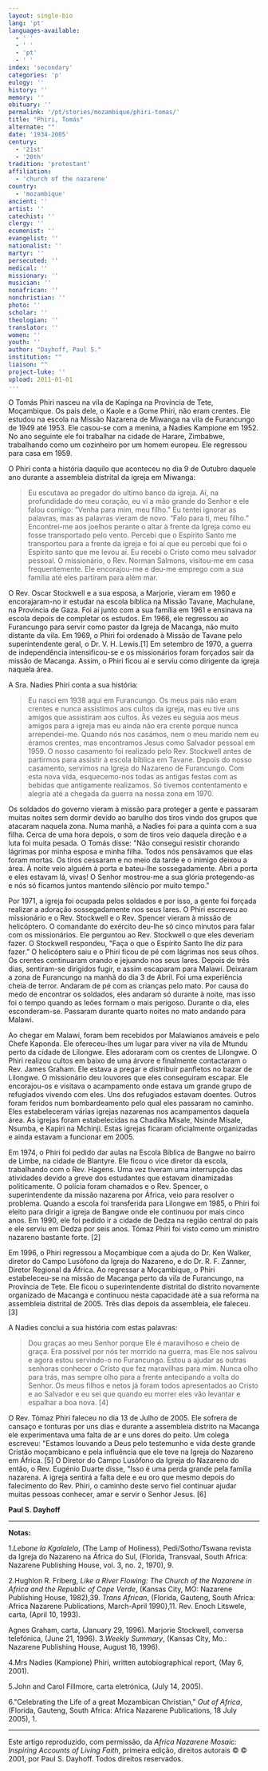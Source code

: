 ```yaml
---
layout: single-bio
lang: 'pt'
languages-available:
  - ' '
  - ' '
  - 'pt'
  - ' '
index: 'secondary'
categories: 'p'
eulogy: ''
history: ''
memory: ''
obituary: ''
permalink: '/pt/stories/mozambique/phiri-tomas/'
title: "Phiri, Tomás"
alternate: ""
date: '1934-2005'
century:
  - '21st'
  - '20th'
tradition: 'protestant'
affiliation:
  - 'church of the nazarene'
country:
  - 'mozambique'
ancient: ''
artist: ''
catechist: ''
clergy: ''
ecumenist: ''
evangelist: ''
nationalist: ''
martyr: ''
persecuted: ''
medical: ''
missionary: ''
musician: ''
nonafrican: ''
nonchristian: ''
photo: ''
scholar: ''
theologian: ''
translator: ''
women: ''
youth: ''
author: "Dayhoff, Paul S."
institution: ""
liaison: ""
project-luke: ''
upload: 2011-01-01
---
```




O Tomás Phiri nasceu na vila de Kapinga na Província de Tete, Moçambique. Os pais dele, o Kaole e a Gome Phiri, não eram crentes. Ele estudou na escola na Missão Nazarena de Miwanga na vila de Furancungo de 1949 até 1953. Ele casou-se com a menina, a Nadies Kampione em 1952. No ano seguinte ele foi trabalhar na cidade de Harare, Zimbabwe, trabalhando como um cozinheiro por um homem europeu. Ele regressou para casa em 1959.

O Phiri conta a história daquilo que aconteceu no dia 9 de Outubro daquele ano durante a assembleia distrital da igreja em Miwanga:
> Eu escutava ao pregador do ultimo banco da igreja. Aí, na profundidade do meu coração, eu vi a mão grande do Senhor e ele falou comigo: “Venha para mim, meu filho.” Eu tentei ignorar as palavras, mas as palavras vieram de novo. “Falo para ti, meu filho.” Encontrei-me aos joelhos perante o altar à frente da Igreja como eu fosse transportado pelo vento. Percebi que o Espírito Santo me transportou para a frente da igreja e foi aí que eu percebi que foi o Espírito santo que me levou aí. Eu recebi o Cristo como meu salvador pessoal. O missionário, o Rev. Norman Salmons, visitou-me em casa frequentemente. Ele encorajou-me e deu-me emprego com a sua família até eles partiram para além mar.

O Rev. Oscar Stockwell e a sua esposa, a Marjorie, vieram em 1960 e encorajaram-no ir estudar na escola bíblica na Missão Tavane, Machulane, na Província de Gaza. Foi aí junto com a sua família em 1961 e ensinava na escola depois de completar os estudos. Em 1966, ele regressou ao Furancungo para servir como pastor da Igreja de Macanga, não muito distante da vila. Em 1969, o Phiri foi ordenado à Missão de Tavane pelo superintendente geral, o Dr. V. H. Lewis.[1] Em setembro de 1970, a guerra de independência intensificou-se e os missionários foram forçados sair da missão de Macanga. Assim, o Phiri ficou aí e serviu como dirigente da igreja naquela área.

A Sra. Nadies Phiri conta a sua história:
>
> Eu nasci em 1938 aqui em Furancungo. Os meus pais não eram crentes e nunca assistimos aos cultos da igreja, mas eu tive uns amigos que assistiram aos cultos. Às vezes eu seguia aos meus amigos para a igreja mas eu ainda não era crente porque nunca arrependei-me. Quando nós nos casámos, nem o meu marido nem eu éramos crentes, mas encontramos Jesus como Salvador pessoal em 1959. O nosso casamento foi realizado pelo Rev. Stockwell antes de partirmos para assistir à escola bíblica em Tavane. Depois do nosso casamento, servimos na Igreja do Nazareno de Furancungo. Com esta nova vida, esquecemo-nos todas as antigas festas com as bebidas que antigamente realizamos. Só tivemos contentamento e alegria até a chegada da guerra na nossa zona em 1970.

Os soldados do governo vieram à missão para proteger a gente e passaram muitas noites sem dormir devido ao barulho dos tiros vindo dos grupos que atacaram naquela zona. Numa manhã, a Nadies foi para a quinta com a sua filha. Cerca de uma hora depois, o som de tiros veio daquela direção e a luta foi muita pesada. O Tomás disse: "Não consegui resistir chorando lágrimas por minha esposa e minha filha. Todos nós pensávamos que elas foram mortas. Os tiros cessaram e no meio da tarde e o inimigo deixou a área. À noite veio alguém à porta e bateu-lhe sossegadamente. Abri a porta e eles estavam lá, vivas! O Senhor mostrou-me a sua glória protegendo-as e nós só ficamos juntos mantendo silêncio por muito tempo."

Por 1971, a igreja foi ocupada pelos soldados e por isso, a gente foi forçada realizar a adoração sossegadamente nos seus lares. O Phiri escreveu ao missionário e o Rev. Stockwell e o Rev. Spencer vieram à missão de helicóptero. O comandante do exército deu-lhe só cinco minutos para falar com os missionários. Ele perguntou ao Rev. Stockwell o que eles deveriam fazer. O Stockwell respondeu, "Faça o que o Espírito Santo lhe diz para fazer.” O helicóptero saiu e o Phiri ficou de pé com lágrimas nos seus olhos. Os crentes continuaram orando e jejuando nos seus lares. Depois de três dias, sentiram-se dirigidos fugir, e assim escaparam para Malawi. Deixaram a zona de Furancungo na manhã do dia 3 de Abril. Foi uma experiência cheia de terror. Andaram de pé com as crianças pelo mato. Por causa do medo de encontrar os soldados, eles andaram só durante à noite, mas isso foi o tempo quando as leões formam o mais perigoso. Durante o dia, eles esconderam-se. Passaram durante quarto noites no mato andando para Malawi.

Ao chegar em Malawi, foram bem recebidos por Malawianos amáveis e pelo Chefe Kaponda. Ele ofereceu-lhes um lugar para viver na vila de Mtundu perto da cidade de Lilongwe. Eles adoraram com os crentes de Lilongwe. O Phiri realizou cultos em baixo de uma árvore e finalmente contactaram o Rev. James Graham. Ele estava a pregar e distribuir panfletos no bazar de Lilongwe. O missionário deu louvores que eles conseguiram escapar. Ele encorajou-os e visitava o acampamento onde estava um grande grupo de refugiados vivendo com eles. Uns dos refugiados estavam doentes. Outros foram feridos num bombardeamento pelo qual eles passaram no caminho. Eles estabeleceram várias igrejas nazarenas nos acampamentos daquela área. As igrejas foram estabelecidas na Chadika Misale, Nsinde Misale, Nsumba, e Kapiri na Mchinji. Estas igrejas ficaram oficialmente organizadas e ainda estavam a funcionar em 2005.

Em 1974, o Phiri foi pedido dar aulas na Escola Bíblica de Bangwe no bairro de Limbe, na cidade de Blantyre. Ele ficou o vice diretor da escola, trabalhando com o Rev. Hagens. Uma vez tiveram uma interrupção das atividades devido a greve dos estudantes que estavam dinamizadas politicamente. O polícia foram chamados e o Rev. Spencer, o superintendente da missão nazarena por África, veio para resolver o problema. Quando a escola foi transferida para Lilongwe em 1985, o Phiri foi eleito para dirigir a igreja de Bangwe onde ele continuou por mais cinco anos. Em 1990, ele foi pedido ir a cidade de Dedza na região central do país e ele serviu em Dedza por seis anos. Tómaz Phiri foi visto como um ministro nazareno bastante forte. [2]

Em 1996, o Phiri regressou a Moçambique com a ajuda do Dr. Ken Walker, diretor do Campo Lusófono da Igreja do Nazareno, e do Dr. R. F. Zanner, Diretor Regional da África. Ao regressar a Moçambique, o Phiri estabeleceu-se na missão de Macanga perto da vila de Furancungo, na Província de Tete. Ele ficou o superintendente distrital do distrito novamente organizado de Macanga e continuou nesta capacidade até a sua reforma na assembleia distrital de 2005. Três dias depois da assembleia, ele faleceu. [3]

A Nadies conclui a sua história com estas palavras:
>
> Dou graças ao meu Senhor porque Ele é maravilhoso e cheio de graça. Era possível por nós ter morrido na guerra, mas Ele nos salvou e agora estou servindo-o no Furancungo. Estou a ajudar as outras senhoras conhecer o Cristo que fez maravilhas para mim. Nunca olho para trás, mas sempre olho para a frente antecipando a volta do Senhor. Os meus filhos e netos já foram todos apresentados ao Cristo e ao Salvador e eu sei que quando eu morrer eles vão levantar e espalhar a boa nova. [4]

O Rev. Tómaz Phiri faleceu no dia 13 de Julho de 2005. Ele sofrera de cansaço e tonturas por uns dias e durante a assembleia distrito na Macanga ele experimentava uma falta de ar e uns dores do peito. Um colega escreveu: "Estamos louvando a Deus pelo testemunho e vida deste grande Cristão moçambicano e pela influência que ele teve na Igreja do Nazareno em África. [5] O Diretor do Campo Lusófono da Igreja do Nazareno do então, o Rev. Eugénio Duarte disse, "Isso é uma perda grande pela família nazarena. A igreja sentirá a falta dele e eu oro que mesmo depois do falecimento do Rev. Phiri, o caminho deste servo fiel continuar ajudar muitas pessoas conhecer, amar e servir o Senhor Jesus. [6]

**Paul S. Dayhoff**

---

**Notas:**

1.*Lebone la Kgalalelo*, (The Lamp of Holiness), Pedi/Sotho/Tswana revista da Igreja do Nazareno na África do Sul, (Florida, Transvaal, South Africa: Nazarene Publishing House, vol. 3, no. 2, 1970), 9.

2.Hughlon R. Friberg, *Like a River Flowing: The Church of the Nazarene in Africa and the Republic of Cape Verde*, (Kansas City, MO: Nazarene Publishing House, 1982),39. *Trans African*, (Florida, Gauteng, South Africa: Africa Nazarene Publications, March-April 1990},11. Rev. Enoch Litswele, carta, (April 10, 1993).

Agnes Graham, carta, (January 29, 1996). Marjorie Stockwell, conversa telefónica, (June 21, 1996).
3.*Weekly Summary*, (Kansas City, Mo.: Nazarene Publishing House, August 16, 1996).

4.Mrs Nadies (Kampione) Phiri, written autobiographical report, (May 6, 2001).

5.John and Carol Fillmore, carta eletrónica, (July 14, 2005).

6."Celebrating the Life of a great Mozambican Christian," *Out of Africa*,(Florida, Gauteng, South Africa: Africa Nazarene Publications, 18 July 2005), 1.

---

Este artigo reproduzido, com permissão, da *Africa Nazarene Mosaic: Inspiring Accounts of Living Faith*, primeira edição, direitos autorais ©  © 2001, por Paul S. Dayhoff. Todos direitos reservados.
